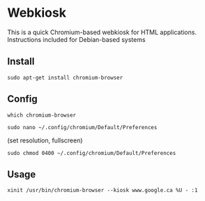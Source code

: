 Webkiosk
========
This is a quick Chromium-based webkiosk for HTML applications.  Instructions included for Debian-based systems

Install
-------
`sudo apt-get install chromium-browser`

Config
------
`which chromium-browser`

`sudo nano ~/.config/chromium/Default/Preferences`

(set resolution, fullscreen)

`sudo chmod 0400 ~/.config/chromium/Default/Preferences`


Usage
-----
`xinit /usr/bin/chromium-browser --kiosk www.google.ca %U - :1`
